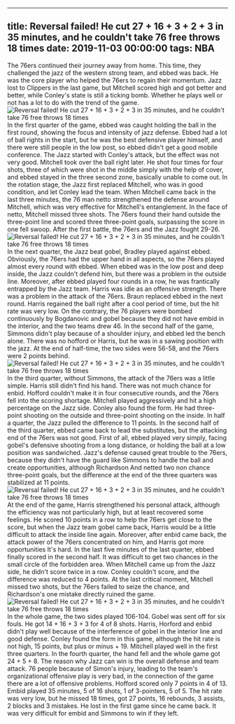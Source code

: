 
---
title: Reversal failed! He cut 27 + 16 + 3 + 2 + 3 in 35 minutes, and he couldn't take 76 free throws 18 times
date: 2019-11-03 00:00:00
tags:  NBA
---
The 76ers continued their journey away from home. This time, they challenged the jazz of the western strong team, and ebbed was back. He was the core player who helped the 76ers to regain their momentum. Jazz lost to Clippers in the last game, but Mitchell scored high and got better and better, while Conley's state is still a ticking bomb. Whether he plays well or not has a lot to do with the trend of the game.
![Reversal failed! He cut 27 + 16 + 3 + 2 + 3 in 35 minutes, and he couldn't take 76 free throws 18 times](a4f5b6dd87f9499db86a6760ce27bba5.jpg)
In the first quarter of the game, ebbed was caught holding the ball in the first round, showing the focus and intensity of jazz defense. Ebbed had a lot of ball rights in the start, but he was the best defensive player himself, and there were still people in the low post, so ebbed didn't get a good mobile conference. The Jazz started with Conley's attack, but the effect was not very good. Mitchell took over the ball right later. He shot four times for four shots, three of which were shot in the middle simply with the help of cover, and ebbed stayed in the three second zone, basically unable to come out.
In the rotation stage, the Jazz first replaced Mitchell, who was in good condition, and let Conley lead the team. When Mitchell came back in the last three minutes, the 76 man netto strengthened the defense around Mitchell, which was very effective for Mitchell's entanglement. In the face of netto, Mitchell missed three shots. The 76ers found their hand outside the three-point line and scored three three-point goals, surpassing the score in one fell swoop. After the first battle, the 76ers and the Jazz fought 29-26.
![Reversal failed! He cut 27 + 16 + 3 + 2 + 3 in 35 minutes, and he couldn't take 76 free throws 18 times](dfcb818c5a4f49469eae8d74e41cbe7c.jpg)
In the next quarter, the Jazz beat gobel, Bradley played against ebbed. Obviously, the 76ers had the upper hand in all aspects, so the 76ers played almost every round with ebbed. When ebbed was in the low post and deep inside, the Jazz couldn't defend him, but there was a problem in the outside line. Moreover, after ebbed played four rounds in a row, he was frantically entrapped by the Jazz team. Harris was idle as an offensive strength. There was a problem in the attack of the 76ers. Braun replaced ebbed in the next round.
Harris regained the ball right after a cool period of time, but the hit rate was very low. On the contrary, the 76 players were bombed continuously by Bogdanovic and gobel because they did not have embid in the interior, and the two teams drew 46. In the second half of the game, Simmons didn't play because of a shoulder injury, and ebbed led the bench alone. There was no hofford or Harris, but he was in a sawing position with the jazz. At the end of half-time, the two sides were 56-58, and the 76ers were 2 points behind.
![Reversal failed! He cut 27 + 16 + 3 + 2 + 3 in 35 minutes, and he couldn't take 76 free throws 18 times](78e3f717688e4b28af1779842b63b036.jpg)
In the third quarter, without Simmons, the attack of the 76ers was a little simple. Harris still didn't find his hand. There was not much chance for enbid. Hofford couldn't make it in four consecutive rounds, and the 76ers fell into the scoring shortage. Mitchell played aggressively and hit a high percentage on the Jazz side. Conley also found the form. He had three-point shooting on the outside and three-point shooting on the inside. In half a quarter, the Jazz pulled the difference to 11 points.
In the second half of the third quarter, ebbed came back to lead the substitutes, but the attacking end of the 76ers was not good. First of all, ebbed played very simply, facing gobel's defensive shooting from a long distance, or holding the ball at a low position was sandwiched. Jazz's defense caused great trouble to the 76ers, because they didn't have the guard like Simmons to handle the ball and create opportunities, although Richardson And netted two non chance three-point goals, but the difference at the end of the three quarters was stabilized at 11 points.
![Reversal failed! He cut 27 + 16 + 3 + 2 + 3 in 35 minutes, and he couldn't take 76 free throws 18 times](7308637d63fc427c9382d8d74aedf28e.jpg)
At the end of the game, Harris strengthened his personal attack, although the efficiency was not particularly high, but at least recovered some feelings. He scored 10 points in a row to help the 76ers get close to the score, but when the Jazz team gobel came back, Harris would be a little difficult to attack the inside line again. Moreover, after enbid came back, the attack power of the 76ers concentrated on him, and Harris got more opportunities It's hard.
In the last five minutes of the last quarter, ebbed finally scored in the second half. It was difficult to get two chances in the small circle of the forbidden area. When Mitchell came up from the Jazz side, he didn't score twice in a row. Conley couldn't score, and the difference was reduced to 4 points. At the last critical moment, Mitchell missed two shots, but the 76ers failed to seize the chance, and Richardson's one mistake directly ruined the game.
![Reversal failed! He cut 27 + 16 + 3 + 2 + 3 in 35 minutes, and he couldn't take 76 free throws 18 times](ab983ad568f94e73b446ff20a22a4c06.jpg)
In the whole game, the two sides played 106-104. Gobel was sent off for six fouls. He got 14 + 16 + 3 + 3 for 4 of 8 shots. Harris, Horford and enbid didn't play well because of the interference of gobel in the interior line and good defense. Conley found the form in this game, although the hit rate is not high, 15 points, but plus or minus + 19. Mitchell played well in the first three quarters. In the fourth quarter, the hand fell and the whole game got 24 + 5 + 8. The reason why Jazz can win is the overall defense and team attack.
76 people because of Simon's injury, leading to the team's organizational offensive play is very bad, in the connection of the game there are a lot of offensive problems. Hofford scored only 7 points in 4 of 13. Embid played 35 minutes, 5 of 16 shots, 1 of 3-pointers, 5 of 5. The hit rate was very low, but he missed 18 times, got 27 points, 16 rebounds, 3 assists, 2 blocks and 3 mistakes. He lost in the first game since he came back. It was very difficult for embid and Simmons to win if they left.